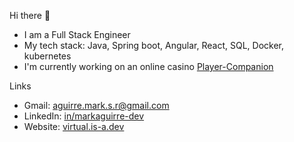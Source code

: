Hi there 👋
* I am a Full Stack Engineer
* My tech stack: Java, Spring boot, Angular, React, SQL, Docker, kubernetes
* I'm currently working on an online casino [Player-Companion](https://player-companion.com/)
  
Links
* Gmail: [aguirre.mark.s.r@gmail.com](mailto:aguirre.mark.s.r@gmail.com)
* LinkedIn: [in/markaguirre-dev](www.linkedin.com/in/markaguirre-dev)
* Website: [virtual.is-a.dev](https://virtual.is-a.dev)
